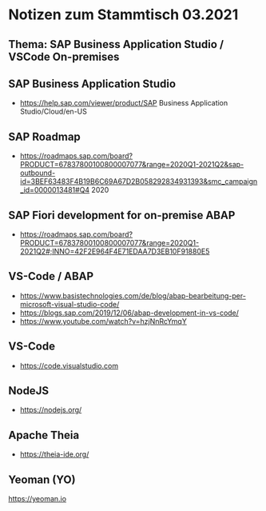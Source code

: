 Notizen zum Stammtisch 03.2021
====

Thema: SAP Business Application Studio / VSCode On-premises
----

SAP Business Application Studio
----
- https://help.sap.com/viewer/product/SAP Business Application Studio/Cloud/en-US

SAP Roadmap
----
- https://roadmaps.sap.com/board?PRODUCT=67837800100800007077&range=2020Q1-2021Q2&sap-outbound-id=3BEF63483F4B19B6C69A67D2B058292834931393&smc_campaign_id=0000013481#Q4 2020

SAP Fiori development for on-premise ABAP
----
- https://roadmaps.sap.com/board?PRODUCT=67837800100800007077&range=2020Q1-2021Q2#;INNO=42F2E964F4E71EDAA7D3EB10F91880E5

VS-Code / ABAP
----
- https://www.basistechnologies.com/de/blog/abap-bearbeitung-per-microsoft-visual-studio-code/
- https://blogs.sap.com/2019/12/06/abap-development-in-vs-code/
- https://www.youtube.com/watch?v=hzjNnRcYmqY

VS-Code
----
- https://code.visualstudio.com

NodeJS
----
- https://nodejs.org/

Apache Theia
----
- https://theia-ide.org/



Yeoman (YO)
----
https://yeoman.io
